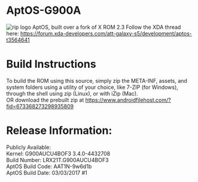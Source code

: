 # AptOS-G900A
![rip logo](http://i.imgur.com/Ig26wjH.png)
AptOS, built over a fork of X ROM 2.3
Follow the XDA thread here: https://forum.xda-developers.com/att-galaxy-s5/development/aptos-t3564641

# Build Instructions
To build the ROM using this source, simply zip the META-INF, assets, and system folders using a utility of your choice, like 7-ZIP (for Windows), through the shell using zip (Linux), or with iZip (Mac).  
OR download the prebuilt zip at https://www.androidfilehost.com/?fid=673368273298935809

# Release Information:
Publicly Available:  
Kernel: G900AUCU4BOF3 3.4.0-4432708  
Build Number: LRX21T.G900AUCU4BOF3  
AptOS Build Code: AAT1N-9w6d1b  
AptOS Build Date: 03/03/2017 #1  
